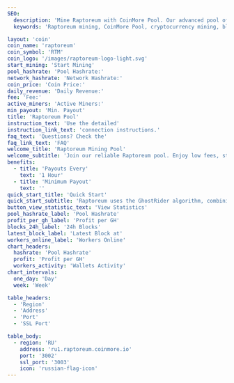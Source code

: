 ```yaml
---
SEO:
  description: 'Mine Raptoreum with CoinMore Pool. Our advanced pool offers high profitability and stability.'
  keywords: 'Raptoreum mining, CoinMore Pool, cryptocurrency mining, blockchain, Raptoreum, crypto mining, digital currency mining, decentralized mining, secure mining, profitable mining'

layout: 'coin'
coin_name: 'raptoreum'
coin_symbol: 'RTM'
coin_logo: '/images/raptoreum-logo-light.svg'
start_mining: 'Start Mining'
pool_hashrate: 'Pool Hashrate:'
network_hashrate: 'Network Hashrate:'
coin_price: 'Coin Price:'
daily_revenue: 'Daily Revenue:'
fee: 'Fee:'
active_miners: 'Active Miners:'
min_payout: 'Min. Payout'
title: 'Raptoreum Pool'
instruction_text: 'Use the detailed'
instruction_link_text: 'connection instructions.'
faq_text: 'Questions? Check the'
faq_link_text: 'FAQ'
welcome_title: 'Raptoreum Mining Pool'
welcome_subtitle: 'Join our reliable Raptoreum pool. Enjoy low fees, stable performance, and transparent stats. Earn more with lower costs.'
benefits:
  - title: 'Payouts Every'
    text: '1 Hour'
  - title: 'Minimum Payout'
    text: ''
quick_start_title: 'Quick Start'
quick_start_subtitle: 'Raptoreum uses the GhostRider algorithm, combining PoW and PoS for efficiency. Start mining now with CoinMore Pool.'
button_view_statistic_text: 'View Statistics'
pool_hashrate_label: 'Pool Hashrate'
profit_per_gh_label: 'Profit per GH'
blocks_24h_label: '24h Blocks'
latest_block_label: 'Latest Block at'
workers_online_label: 'Workers Online'
chart_headers:
  hashrate: 'Pool Hashrate'
  profit: 'Profit per GH'
  workers_activity: 'Wallets Activity'
chart_intervals:
  one_day: 'Day'
  week: 'Week'

table_headers:
  - 'Region'
  - 'Address'
  - 'Port'
  - 'SSL Port'

table_body:
  - region: 'RU'
    address: 'ru1.raptoreum.coinmore.io'
    port: '3002'
    ssl_port: '3003'
    icon: 'russian-flag-icon'
---
```


